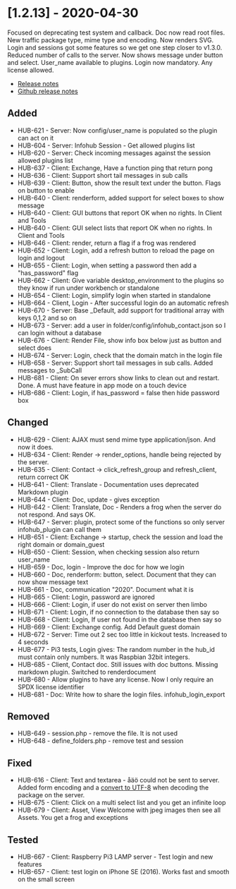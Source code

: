 # [1.2.13] - 2020-04-30
Focused on deprecating test system and callback. Doc now read root files. New traffic package type, mime type and encoding. Now renders SVG. Login and sessions got some features so we get one step closer to v1.3.0. Reduced number of calls to the server. Now shows message under button and select. User_name available to plugins. Login now mandatory. Any license allowed.

* [Release notes](main,release_v1v2v13)
* [Github release notes](https://github.com/peterlembke/infohub/releases/tag/v1.2.13)

## Added
- HUB-621 - Server: Now config/user_name is populated so the plugin can act on it
- HUB-604 - Server: Infohub Session - Get allowed plugins list
- HUB-620 - Server: Check incoming messages against the session allowed plugins list
- HUB-637 - Client: Exchange, Have a function ping that return pong
- HUB-636 - Client: Support short tail messages in sub calls
- HUB-639 - Client: Button, show the result text under the button. Flags on button to enable
- HUB-640 - Client: renderform, added support for select boxes to show message
- HUB-640 - Client: GUI buttons that report OK when no rights. In Client and Tools
- HUB-640 - Client: GUI select lists that report OK when no rights. In Client and Tools
- HUB-646 - Client: render, return a flag if a frog was rendered
- HUB-652 - Client: Login, add a refresh button to reload the page on login and logout
- HUB-655 - Client: Login, when setting a password then add a "has_password" flag
- HUB-662 - Client: Give variable desktop_environment to the plugins so they know if run under workbench or standalone
- HUB-654 - Client: Login, simplify login when started in standalone
- HUB-664 - Client, Login - After successful login do an automatic refresh
- HUB-670 - Server: Base _Default, add support for traditional array with keys 0,1,2 and so on
- HUB-673 - Server: add a user in folder/config/infohub_contact.json so I can login without a database
- HUB-676 - Client: Render File, show info box below just as button and select does
- HUB-674 - Server: Login, check that the domain match in the login file
- HUB-658 - Server: Support short tail messages in sub calls. Added messages to _SubCall
- HUB-681 - Client: On sever errors show links to clean out and restart. Done. A must have feature in app mode on a touch device
- HUB-686 - Client: Login, if has_password = false then hide password box

## Changed
- HUB-629 - Client: AJAX must send mime type application/json. And now it does.
- HUB-634 - Client: Render -> render_options, handle being rejected by the server.
- HUB-635 - Client: Contact -> click_refresh_group and refresh_client, return correct OK
- HUB-641 - Client: Translate - Documentation uses deprecated Markdown plugin
- HUB-644 - Client: Doc, update - gives exception
- HUB-642 - Client: Translate, Doc - Renders a frog when the server do not respond. And says OK.
- HUB-647 - Server: plugin, protect some of the functions so only server infohub_plugin can call them
- HUB-651 - Client: Exchange -> startup, check the session and load the right domain or domain_guest
- HUB-650 - Client: Session, when checking session also return user_name
- HUB-659 - Doc, login - Improve the doc for how we login
- HUB-660 - Doc, renderform: button, select. Document that they can now show message text
- HUB-661 - Doc, communication "2020". Document what it is
- HUB-665 - Client: Login, password are ignored
- HUB-666 - Client: Login, if user do not exist on server then limbo
- HUB-671 - Client: Login, if no connection to the database then say so
- HUB-668 - Client: Login, If user not found in the database then say so
- HUB-669 - Client: Exchange config. Add Default guest domain
- HUB-672 - Server: Time out 2 sec too little in kickout tests. Increased to 4 seconds
- HUB-677 - Pi3 tests, Login gives: The random number in the hub_id must contain only numbers. It was Raspbian 32bit integers.
- HUB-685 - Client, Contact doc. Still issues with doc buttons. Missing markdown plugin. Switched to renderdocument
- HUB-680 - Allow plugins to have any license. Now I only require an SPDX license identifier
- HUB-681 - Doc: Write how to share the login files. infohub_login_export

## Removed
- HUB-649 - session.php - remove the file. It is not used
- HUB-648 - define_folders.php - remove test and session

## Fixed
- HUB-616 - Client: Text and textarea - åäö could not be sent to server. Added form encoding and a [convert to UTF-8](https://www.php.net/manual/en/function.utf8-encode.php) when decoding the package on the server.
- HUB-675 - Client: Click on a multi select list and you get an infinite loop
- HUB-679 - Client: Asset, View Welcome with jpeg images then see all Assets. You get a frog and exceptions

## Tested
- HUB-667 - Client: Raspberry Pi3 LAMP server - Test login and new features
- HUB-657 - Client: test login on iPhone SE (2016). Works fast and smooth on the small screen

